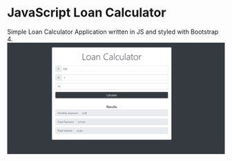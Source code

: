 # JavaScript Loan Calculator
Simple Loan Calculator Application written in JS and styled with Bootstrap 4.
![alt text](https://github.com/Henrik-Johansson1980/js-loan-calculator/blob/master/img/preview.png "Loan Calculator Preview")
